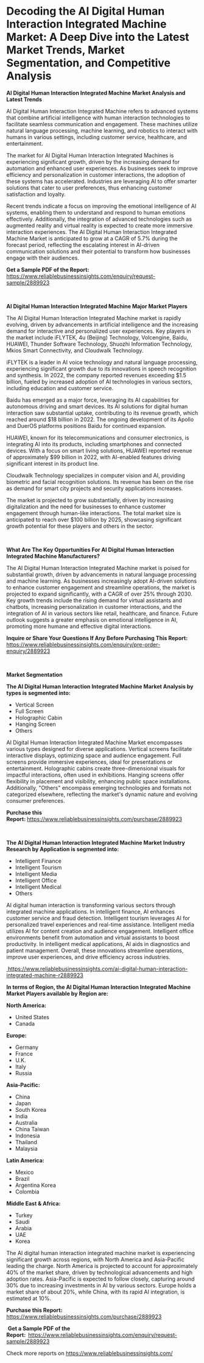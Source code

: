 <p><h1>Decoding the AI Digital Human Interaction Integrated Machine Market: A Deep Dive into the Latest Market Trends, Market Segmentation, and Competitive Analysis</h1></p><p><strong>AI Digital Human Interaction Integrated Machine Market Analysis and Latest Trends</strong></p>
<p><p>AI Digital Human Interaction Integrated Machine refers to advanced systems that combine artificial intelligence with human interaction technologies to facilitate seamless communication and engagement. These machines utilize natural language processing, machine learning, and robotics to interact with humans in various settings, including customer service, healthcare, and entertainment.</p><p>The market for AI Digital Human Interaction Integrated Machines is experiencing significant growth, driven by the increasing demand for automation and enhanced user experiences. As businesses seek to improve efficiency and personalization in customer interactions, the adoption of these systems has accelerated. Industries are leveraging AI to offer smarter solutions that cater to user preferences, thus enhancing customer satisfaction and loyalty.</p><p>Recent trends indicate a focus on improving the emotional intelligence of AI systems, enabling them to understand and respond to human emotions effectively. Additionally, the integration of advanced technologies such as augmented reality and virtual reality is expected to create more immersive interaction experiences. The AI Digital Human Interaction Integrated Machine Market is anticipated to grow at a CAGR of 5.7% during the forecast period, reflecting the escalating interest in AI-driven communication solutions and their potential to transform how businesses engage with their audiences.</p></p>
<p><strong>Get a Sample PDF of the Report:&nbsp;</strong> <a href="https://www.reliablebusinessinsights.com/enquiry/request-sample/2889923?utm_campaign=3350&utm_medium=2&utm_source=Github&utm_content=ia&utm_term=14032025&utm_id=ai-digital-human-interaction-integrated-machine">https://www.reliablebusinessinsights.com/enquiry/request-sample/2889923</a></p>
<p>&nbsp;</p>
<p><strong>AI Digital Human Interaction Integrated Machine Major Market Players</strong></p>
<p><p>The AI Digital Human Interaction Integrated Machine market is rapidly evolving, driven by advancements in artificial intelligence and the increasing demand for interactive and personalized user experiences. Key players in the market include iFLYTEK, 4u (Beijing) Technology, Volcengine, Baidu, HUAWEI, Thunder Software Technology, Shuozhi Information Technology, Mkios Smart Connectivity, and Cloudwalk Technology.</p><p>iFLYTEK is a leader in AI voice technology and natural language processing, experiencing significant growth due to its innovations in speech recognition and synthesis. In 2022, the company reported revenues exceeding $1.5 billion, fueled by increased adoption of AI technologies in various sectors, including education and customer service.</p><p>Baidu has emerged as a major force, leveraging its AI capabilities for autonomous driving and smart devices. Its AI solutions for digital human interaction saw substantial uptake, contributing to its revenue growth, which reached around $18 billion in 2022. The ongoing development of its Apollo and DuerOS platforms positions Baidu for continued expansion.</p><p>HUAWEI, known for its telecommunications and consumer electronics, is integrating AI into its products, including smartphones and connected devices. With a focus on smart living solutions, HUAWEI reported revenue of approximately $99 billion in 2022, with AI-enabled features driving significant interest in its product line.</p><p>Cloudwalk Technology specializes in computer vision and AI, providing biometric and facial recognition solutions. Its revenue has been on the rise as demand for smart city projects and security applications increases.</p><p>The market is projected to grow substantially, driven by increasing digitalization and the need for businesses to enhance customer engagement through human-like interactions. The total market size is anticipated to reach over $100 billion by 2025, showcasing significant growth potential for these players and others in the sector.</p></p>
<p>&nbsp;</p>
<p><strong>What Are The Key Opportunities For AI Digital Human Interaction Integrated Machine Manufacturers?</strong></p>
<p><p>The AI Digital Human Interaction Integrated Machine market is poised for substantial growth, driven by advancements in natural language processing and machine learning. As businesses increasingly adopt AI-driven solutions to enhance customer engagement and streamline operations, the market is projected to expand significantly, with a CAGR of over 25% through 2030. Key growth trends include the rising demand for virtual assistants and chatbots, increasing personalization in customer interactions, and the integration of AI in various sectors like retail, healthcare, and finance. Future outlook suggests a greater emphasis on emotional intelligence in AI, promoting more humane and effective digital interactions.</p></p>
<p><strong>Inquire or Share Your Questions If Any Before Purchasing This Report:</strong> <a href="https://www.reliablebusinessinsights.com/enquiry/pre-order-enquiry/2889923?utm_campaign=3350&utm_medium=2&utm_source=Github&utm_content=ia&utm_term=14032025&utm_id=ai-digital-human-interaction-integrated-machine">https://www.reliablebusinessinsights.com/enquiry/pre-order-enquiry/2889923</a></p>
<p>&nbsp;</p>
<p><strong>Market Segmentation</strong></p>
<p><strong>The AI Digital Human Interaction Integrated Machine Market Analysis by types is segmented into:</strong></p>
<p><ul><li>Vertical Screen</li><li>Full Screen</li><li>Holographic Cabin</li><li>Hanging Screen</li><li>Others</li></ul></p>
<p><p>AI Digital Human Interaction Integrated Machine Market encompasses various types designed for diverse applications. Vertical screens facilitate interactive displays, optimizing space and audience engagement. Full screens provide immersive experiences, ideal for presentations or entertainment. Holographic cabins create three-dimensional visuals for impactful interactions, often used in exhibitions. Hanging screens offer flexibility in placement and visibility, enhancing public space installations. Additionally, "Others" encompass emerging technologies and formats not categorized elsewhere, reflecting the market's dynamic nature and evolving consumer preferences.</p></p>
<p><strong>Purchase this Report:&nbsp;</strong><a href="https://www.reliablebusinessinsights.com/purchase/2889923?utm_campaign=3350&utm_medium=2&utm_source=Github&utm_content=ia&utm_term=14032025&utm_id=ai-digital-human-interaction-integrated-machine">https://www.reliablebusinessinsights.com/purchase/2889923</a></p>
<p>&nbsp;</p>
<p><strong>The AI Digital Human Interaction Integrated Machine Market Industry Research by Application is segmented into:</strong></p>
<p><ul><li>Intelligent Finance</li><li>Intelligent Tourism</li><li>Intelligent Media</li><li>Intelligent Office</li><li>Intelligent Medical</li><li>Others</li></ul></p>
<p><p>AI digital human interaction is transforming various sectors through integrated machine applications. In intelligent finance, AI enhances customer service and fraud detection. Intelligent tourism leverages AI for personalized travel experiences and real-time assistance. Intelligent media utilizes AI for content creation and audience engagement. Intelligent office environments benefit from automation and virtual assistants to boost productivity. In intelligent medical applications, AI aids in diagnostics and patient management. Overall, these innovations streamline operations, improve user experiences, and drive efficiency across industries.</p></p>
<p><a href="https://www.reliablebusinessinsights.com/ai-digital-human-interaction-integrated-machine-r2889923?utm_campaign=3350&utm_medium=2&utm_source=Github&utm_content=ia&utm_term=14032025&utm_id=ai-digital-human-interaction-integrated-machine">&nbsp;https://www.reliablebusinessinsights.com/ai-digital-human-interaction-integrated-machine-r2889923</a></p>
<p><strong>In terms of Region, the AI Digital Human Interaction Integrated Machine Market Players available by Region are:</strong></p>
<p>
    <p> <strong> North America: </strong>
        <ul>
            <li>United States</li>
            <li>Canada</li>
        </ul>
        </p> 
    <p> <strong> Europe: </strong>
        <ul>
            <li>Germany</li>
            <li>France</li>
            <li>U.K.</li>
            <li>Italy</li>
            <li>Russia</li>
        </ul>
        </p> 
    <p> <strong> Asia-Pacific: </strong>
        <ul>
            <li>China</li>
            <li>Japan</li>
            <li>South Korea</li>
            <li>India</li>
            <li>Australia</li>
            <li>China Taiwan</li>
            <li>Indonesia</li>
            <li>Thailand</li>
            <li>Malaysia</li>
        </ul>
        </p> 
    <p> <strong> Latin America: </strong>
        <ul>
            <li>Mexico</li>
            <li>Brazil</li>
            <li>Argentina Korea</li>
            <li>Colombia</li>
        </ul>
        </p> 
    <p> <strong> Middle East & Africa: </strong>
        <ul>
            <li>Turkey</li>
            <li>Saudi</li>
            <li>Arabia</li>
            <li>UAE</li>
            <li>Korea</li>
        </ul>
    </p>
    </p>
<p><p>The AI digital human interaction integrated machine market is experiencing significant growth across regions, with North America and Asia-Pacific leading the charge. North America is projected to account for approximately 40% of the market share, driven by technological advancements and high adoption rates. Asia-Pacific is expected to follow closely, capturing around 30% due to increasing investments in AI by various sectors. Europe holds a market share of about 20%, while China, with its rapid AI integration, is estimated at 10%.</p></p>
<p><strong>Purchase this Report: </strong><a href="https://www.reliablebusinessinsights.com/purchase/2889923?utm_campaign=3350&utm_medium=2&utm_source=Github&utm_content=ia&utm_term=14032025&utm_id=ai-digital-human-interaction-integrated-machine">https://www.reliablebusinessinsights.com/purchase/2889923</a></p>
<p>&nbsp;<strong>Get a Sample PDF of the Report:&nbsp;&nbsp;</strong><a href="https://www.reliablebusinessinsights.com/enquiry/request-sample/2889923?utm_campaign=3350&utm_medium=2&utm_source=Github&utm_content=ia&utm_term=14032025&utm_id=ai-digital-human-interaction-integrated-machine">https://www.reliablebusinessinsights.com/enquiry/request-sample/2889923</a></p>
<p><strong></strong></p>
<p>Check more reports on <a href="https://www.reliablebusinessinsights.com/?utm_campaign=3350&utm_medium=2&utm_source=Github&utm_content=ia&utm_term=14032025&utm_id=ai-digital-human-interaction-integrated-machine">https://www.reliablebusinessinsights.com/</a></p>